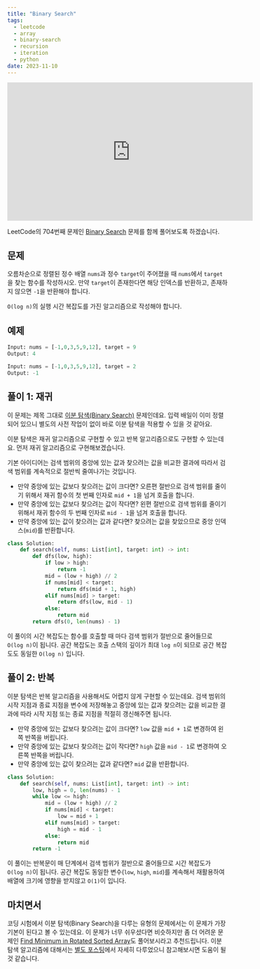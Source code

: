 ```yaml
---
title: "Binary Search"
tags:
  - leetcode
  - array
  - binary-search
  - recursion
  - iteration
  - python
date: 2023-11-10
---
```


<iframe width="560" height="315" src="https://www.youtube.com/embed/1BcbUf-Y8pY?si=WiZVdBrsMEAQ23eR" title="YouTube video player" frameborder="0" allow="accelerometer; autoplay; clipboard-write; encrypted-media; gyroscope; picture-in-picture; web-share" allowfullscreen></iframe>

LeetCode의 704번째 문제인 [Binary Search](https://leetcode.com/problems/binary-search/) 문제를 함께 풀어보도록 하겠습니다.

## 문제

오름차순으로 정렬된 정수 배열 `nums`과 정수 `target`이 주어졌을 때 `nums`에서 `target`을 찾는 함수를 작성하시오.
만약 `target`이 존재한다면 해당 인덱스를 반환하고, 존재하지 않으면 `-1`을 반환해야 합니다.

`O(log n)`의 실행 시간 복잡도를 가진 알고리즘으로 작성해야 합니다.

## 예제

```py
Input: nums = [-1,0,3,5,9,12], target = 9
Output: 4
```

```py
Input: nums = [-1,0,3,5,9,12], target = 2
Output: -1
```

## 풀이 1: 재귀

이 문제는 제목 그대로 [이분 탐색(Binary Search)](/algorithms/binary-search/) 문제인데요.
입력 배일이 이미 정렬되어 있으니 별도의 사전 작업이 없이 바로 이분 탐색을 적용할 수 있을 것 같아요.

이분 탐색은 재귀 알고리즘으로 구현할 수 있고 반복 알고리즘으로도 구현할 수 있는데요.
먼저 재귀 알고리즘으로 구현해보겠습니다.

기본 아이디어는 검색 범위의 중앙에 있는 값과 찾으려는 값을 비교한 결과에 따라서 검색 범위를 계속적으로 절반씩 줄여나가는 것입니다.

- 만약 중앙에 있는 값보다 찾으려는 값이 크다면? 오른편 절반으로 검색 범위를 줄이기 위해서 재귀 함수의 첫 번째 인자로 `mid + 1`을 넘겨 호출을 합니다.
- 만약 중앙에 있는 값보다 찾으려는 값이 작다면? 왼편 절반으로 검색 범위를 줄이기 위해서 재귀 함수의 두 번째 인자로 `mid - 1`을 넘겨 호출을 합니다.
- 만약 중앙에 있는 값이 찾으려는 값과 같다면? 찾으려는 값을 찾았으므로 중앙 인덱스(`mid`)를 반환합니다.

```py
class Solution:
    def search(self, nums: List[int], target: int) -> int:
        def dfs(low, high):
            if low > high:
                return -1
            mid = (low + high) // 2
            if nums[mid] < target:
                return dfs(mid + 1, high)
            elif nums[mid] > target:
                return dfs(low, mid - 1)
            else:
                return mid
        return dfs(0, len(nums) - 1)
```

이 풀이의 시간 복잡도는 함수를 호출할 때 마다 검색 범위가 절반으로 줄어들므로 `O(log n)`이 됩니다.
공간 복잡도는 호출 스택의 깊이가 최대 `log n`이 되므로 공간 복잡도도 동일한 `O(log n)` 입니다.

## 풀이 2: 반복

이분 탐색은 반복 알고리즘을 사용해서도 어렵지 않게 구현할 수 있는데요.
검색 범위의 시작 지점과 종료 지점을 변수에 저장해놓고 중앙에 있는 값과 찾으려는 값을 비교한 결과에 따라 시작 지점 또는 종료 지점을 적절히 갱신해주면 됩니다.

- 만약 중앙에 있는 값보다 찾으려는 값이 크다면? `low` 값을 `mid + 1`로 변경하여 왼쪽 반쪽을 버립니다.
- 만약 중앙에 있는 값보다 찾으려는 값이 작다면? `high` 값을 `mid - 1`로 변경하여 오른쪽 반쪽을 버립니다.
- 만약 중앙에 있는 값이 찾으려는 값과 같다면? `mid` 값을 반환합니다.

```py
class Solution:
    def search(self, nums: List[int], target: int) -> int:
        low, high = 0, len(nums) - 1
        while low <= high:
            mid = (low + high) // 2
            if nums[mid] < target:
                low = mid + 1
            elif nums[mid] > target:
                high = mid - 1
            else:
                return mid
        return -1
```

이 풀이는 반복문이 매 단계에서 검색 범위가 절반으로 줄어들므로 시간 복잡도가 `O(log n)`이 됩니다.
공간 복잡도 동일한 변수(`low`, `high`, `mid`)를 계속해서 재활용하여 배열에 크기에 영향을 받지않고 `O(1)`이 입니다.

## 마치면서

코딩 시험에서 이분 탐색(Binary Search)을 다루는 유형의 문제에서는 이 문제가 가장 기본이 된다고 볼 수 있는데요.
이 문제가 너무 쉬우셨다면 비슷하지만 좀 더 어려운 문제인 [Find Minimum in Rotated Sorted Array](/find-minimum-in-rotated-sorted-array/)도 풀어보시라고 추천드립니다.
이분 탐색 알고리즘에 대해서는 [별도 포스팅](/algorithms/binary-search/)에서 자세히 다루었으니 참고해보시면 도움이 될 것 같습니다.
